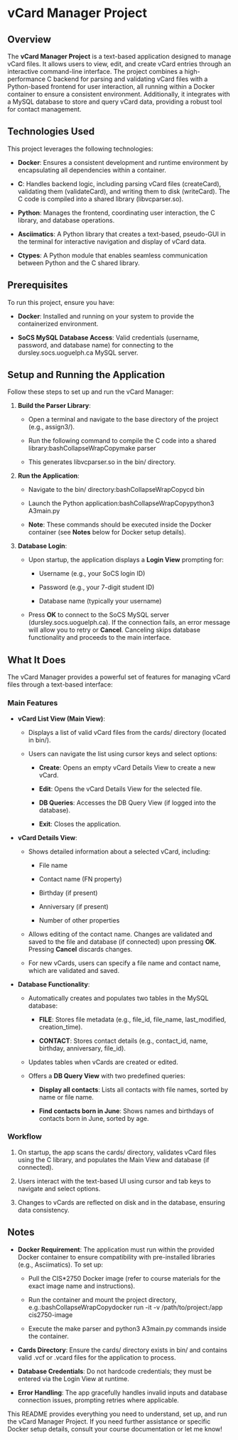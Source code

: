 vCard Manager Project
=====================

Overview
--------

The **vCard Manager Project** is a text-based application designed to manage vCard files. It allows users to view, edit, and create vCard entries through an interactive command-line interface. The project combines a high-performance C backend for parsing and validating vCard files with a Python-based frontend for user interaction, all running within a Docker container to ensure a consistent environment. Additionally, it integrates with a MySQL database to store and query vCard data, providing a robust tool for contact management.

Technologies Used
-----------------

This project leverages the following technologies:

*   **Docker**: Ensures a consistent development and runtime environment by encapsulating all dependencies within a container.
    
*   **C**: Handles backend logic, including parsing vCard files (createCard), validating them (validateCard), and writing them to disk (writeCard). The C code is compiled into a shared library (libvcparser.so).
    
*   **Python**: Manages the frontend, coordinating user interaction, the C library, and database operations.
    
*   **Asciimatics**: A Python library that creates a text-based, pseudo-GUI in the terminal for interactive navigation and display of vCard data.
    
*   **Ctypes**: A Python module that enables seamless communication between Python and the C shared library.
    

Prerequisites
-------------

To run this project, ensure you have:

*   **Docker**: Installed and running on your system to provide the containerized environment.
    
*   **SoCS MySQL Database Access**: Valid credentials (username, password, and database name) for connecting to the dursley.socs.uoguelph.ca MySQL server.
    

Setup and Running the Application
---------------------------------

Follow these steps to set up and run the vCard Manager:

1.  **Build the Parser Library**:
    
    *   Open a terminal and navigate to the base directory of the project (e.g., assign3/).
        
    *   Run the following command to compile the C code into a shared library:bashCollapseWrapCopymake parser
        
    *   This generates libvcparser.so in the bin/ directory.
        
2.  **Run the Application**:
    
    *   Navigate to the bin/ directory:bashCollapseWrapCopycd bin
        
    *   Launch the Python application:bashCollapseWrapCopypython3 A3main.py
        
    *   **Note**: These commands should be executed inside the Docker container (see **Notes** below for Docker setup details).
        
3.  **Database Login**:
    
    *   Upon startup, the application displays a **Login View** prompting for:
        
        *   Username (e.g., your SoCS login ID)
            
        *   Password (e.g., your 7-digit student ID)
            
        *   Database name (typically your username)
            
    *   Press **OK** to connect to the SoCS MySQL server (dursley.socs.uoguelph.ca). If the connection fails, an error message will allow you to retry or **Cancel**. Canceling skips database functionality and proceeds to the main interface.
        

What It Does
------------

The vCard Manager provides a powerful set of features for managing vCard files through a text-based interface:

### Main Features

*   **vCard List View (Main View)**:
    
    *   Displays a list of valid vCard files from the cards/ directory (located in bin/).
        
    *   Users can navigate the list using cursor keys and select options:
        
        *   **Create**: Opens an empty vCard Details View to create a new vCard.
            
        *   **Edit**: Opens the vCard Details View for the selected file.
            
        *   **DB Queries**: Accesses the DB Query View (if logged into the database).
            
        *   **Exit**: Closes the application.
            
*   **vCard Details View**:
    
    *   Shows detailed information about a selected vCard, including:
        
        *   File name
            
        *   Contact name (FN property)
            
        *   Birthday (if present)
            
        *   Anniversary (if present)
            
        *   Number of other properties
            
    *   Allows editing of the contact name. Changes are validated and saved to the file and database (if connected) upon pressing **OK**. Pressing **Cancel** discards changes.
        
    *   For new vCards, users can specify a file name and contact name, which are validated and saved.
        
*   **Database Functionality**:
    
    *   Automatically creates and populates two tables in the MySQL database:
        
        *   **FILE**: Stores file metadata (e.g., file\_id, file\_name, last\_modified, creation\_time).
            
        *   **CONTACT**: Stores contact details (e.g., contact\_id, name, birthday, anniversary, file\_id).
            
    *   Updates tables when vCards are created or edited.
        
    *   Offers a **DB Query View** with two predefined queries:
        
        *   **Display all contacts**: Lists all contacts with file names, sorted by name or file name.
            
        *   **Find contacts born in June**: Shows names and birthdays of contacts born in June, sorted by age.
            

### Workflow

1.  On startup, the app scans the cards/ directory, validates vCard files using the C library, and populates the Main View and database (if connected).
    
2.  Users interact with the text-based UI using cursor and tab keys to navigate and select options.
    
3.  Changes to vCards are reflected on disk and in the database, ensuring data consistency.
    

Notes
-----

*   **Docker Requirement**: The application must run within the provided Docker container to ensure compatibility with pre-installed libraries (e.g., Asciimatics). To set up:
    
    *   Pull the CIS\*2750 Docker image (refer to course materials for the exact image name and instructions).
        
    *   Run the container and mount the project directory, e.g.:bashCollapseWrapCopydocker run -it -v /path/to/project:/app cis2750-image
        
    *   Execute the make parser and python3 A3main.py commands inside the container.
        
*   **Cards Directory**: Ensure the cards/ directory exists in bin/ and contains valid .vcf or .vcard files for the application to process.
    
*   **Database Credentials**: Do not hardcode credentials; they must be entered via the Login View at runtime.
    
*   **Error Handling**: The app gracefully handles invalid inputs and database connection issues, prompting retries where applicable.
    

This README provides everything you need to understand, set up, and run the vCard Manager Project. If you need further assistance or specific Docker setup details, consult your course documentation or let me know!
